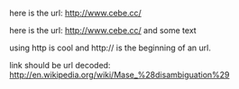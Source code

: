 here is the url: http://www.cebe.cc/

here is the url: http://www.cebe.cc/ and some text

using http is cool and http:// is the beginning of an url.

link should be url decoded: http://en.wikipedia.org/wiki/Mase_%28disambiguation%29